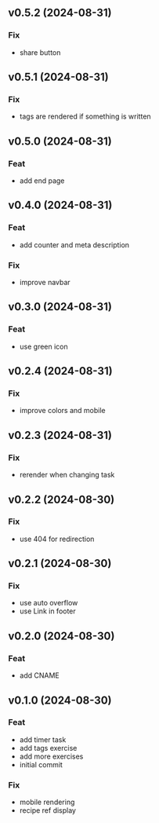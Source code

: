 ## v0.5.2 (2024-08-31)

### Fix

- share button

## v0.5.1 (2024-08-31)

### Fix

- tags are rendered if something is written

## v0.5.0 (2024-08-31)

### Feat

- add end page

## v0.4.0 (2024-08-31)

### Feat

- add counter and meta description

### Fix

- improve navbar

## v0.3.0 (2024-08-31)

### Feat

- use green icon

## v0.2.4 (2024-08-31)

### Fix

- improve colors and mobile

## v0.2.3 (2024-08-31)

### Fix

- rerender when changing task

## v0.2.2 (2024-08-30)

### Fix

- use 404 for redirection

## v0.2.1 (2024-08-30)

### Fix

- use auto overflow
- use Link in footer

## v0.2.0 (2024-08-30)

### Feat

- add CNAME

## v0.1.0 (2024-08-30)

### Feat

- add timer task
- add tags exercise
- add more exercises
- initial commit

### Fix

- mobile rendering
- recipe ref display
